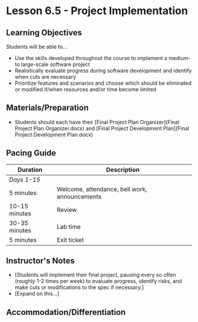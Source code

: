 # Lesson 6.5 - Project Implementation

## Learning Objectives
Students will be able to...
  * Use the skills developed throughout the course to implement a medium- to large-scale software project
  * Realistically evaluate progress during software development and identify when cuts are necessary
  * Prioritize features and scenarios and choose which should be eliminated or modified if/when resources and/or time become limited


## Materials/Preparation
* Students should each have their [Final Project Plan Organizer](Final Project Plan Organizer.docx) and [Final Project Development Plan](Final Project Development Plan.docx)

## Pacing Guide

| Duration      | Description                                   |
| ------------- | --------------------------------------------- |
| _Days 1-15_   |                                               |
| 5 minutes     | Welcome, attendance, bell work, announcements |
| 10-15 minutes | Review                                        |
| 30-35 minutes | Lab time                                      |
| 5 minutes     | Exit ticket                                   |



## Instructor's Notes
* [Students will implement their final project, pausing every so often (roughly 1-2 times per week) to evaluate progress, identify risks, and make cuts or modifications to the spec if necessary.]
* [Expand on this...]

## Accommodation/Differentiation
